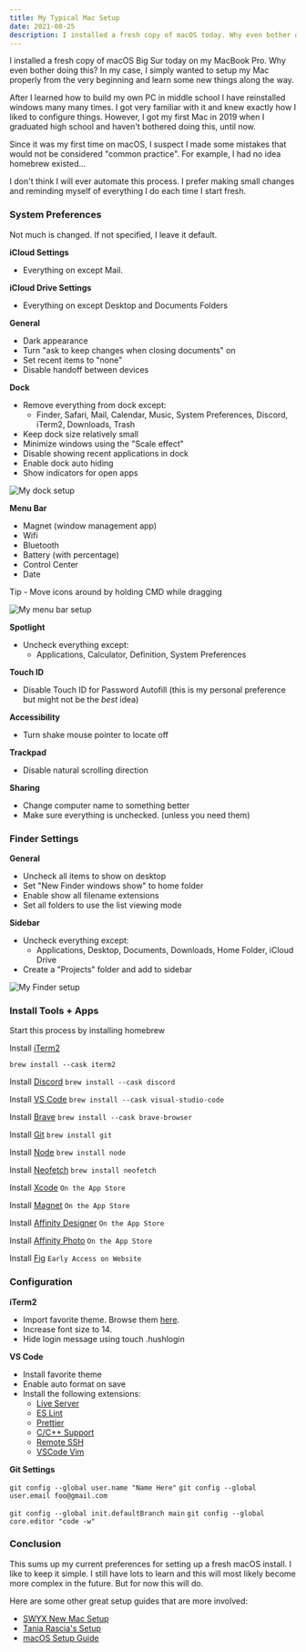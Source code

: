 ```yaml
---
title: My Typical Mac Setup
date: 2021-08-25
description: I installed a fresh copy of macOS today. Why even bother doing this? In my case, I simply wanted to setup my Mac properly from the very beginning and learn some new things along the way.
---
```


I installed a fresh copy of macOS Big Sur today on my MacBook Pro. Why even bother doing this? In my case, I simply wanted to setup my Mac properly from the very beginning and learn some new things along the way.

After I learned how to build my own PC in middle school I have reinstalled windows many many times. I got very familiar with it and knew exactly how I liked to configure things. However, I got my first Mac in 2019 when I graduated high school and haven't bothered doing this, until now.

Since it was my first time on macOS, I suspect I made some mistakes that would not be considered "common practice". For example, I had no idea homebrew existed...

I don't think I will ever automate this process. I prefer making small changes and reminding myself of everything I do each time I start fresh.

### System Preferences

Not much is changed. If not specified, I leave it default.

**iCloud Settings**

- Everything on except Mail.

**iCloud Drive Settings**

- Everything on except Desktop and Documents Folders

**General**

- Dark appearance
- Turn "ask to keep changes when closing documents" on
- Set recent items to "none"
- Disable handoff between devices

**Dock**

- Remove everything from dock except:
  - Finder, Safari, Mail, Calendar, Music, System Preferences, Discord, iTerm2, Downloads, Trash
- Keep dock size relatively small
- Minimize windows using the "Scale effect"
- Disable showing recent applications in dock
- Enable dock auto hiding
- Show indicators for open apps

![My dock setup](https://i.imgur.com/lUOqEkb.png)

**Menu Bar**

- Magnet (window management app)
- Wifi
- Bluetooth
- Battery (with percentage)
- Control Center
- Date

Tip - Move icons around by holding CMD while dragging

![My menu bar setup](https://i.imgur.com/UfxgEP2.png)

**Spotlight**

- Uncheck everything except:
  - Applications, Calculator, Definition, System Preferences

**Touch ID**

- Disable Touch ID for Password Autofill (this is my personal preference but might not be the _best_ idea)

**Accessibility**

- Turn shake mouse pointer to locate off

**Trackpad**

- Disable natural scrolling direction

**Sharing**

- Change computer name to something better
- Make sure everything is unchecked. (unless you need them)

### Finder Settings

**General**

- Uncheck all items to show on desktop
- Set "New Finder windows show" to home folder
- Enable show all filename extensions
- Set all folders to use the list viewing mode

**Sidebar**

- Uncheck everything except:
  - Applications, Desktop, Documents, Downloads, Home Folder, iCloud Drive
- Create a "Projects" folder and add to sidebar

![My Finder setup](https://i.imgur.com/VGNCSeN.png)

### Install Tools + Apps

Start this process by installing homebrew

Install [iTerm2](https://iterm2.com)

`brew install --cask iterm2`

Install [Discord](https://discord.com)
`brew install --cask discord`

Install [VS Code](https://code.visualstudio.com)
`brew install --cask visual-studio-code`

Install [Brave](https://brave.com)
`brew install --cask brave-browser`

Install [Git](https://git-scm.com)
`brew install git`

Install [Node](https://nodejs.org/en/)
`brew install node`

Install [Neofetch](https://github.com/dylanaraps/neofetch)
`brew install neofetch`

Install [Xcode](https://developer.apple.com/xcode/)
`On the App Store`

Install [Magnet](https://magnet.crowdcafe.com)
`On the App Store`

Install [Affinity Designer](https://affinity.serif.com/en-us/designer/)
`On the App Store`

Install [Affinity Photo](https://affinity.serif.com/en-us/photo/)
`On the App Store`

Install [Fig](https://fig.io)
`Early Access on Website`

### Configuration

**iTerm2**

- Import favorite theme. Browse them [here](https://iterm2colorschemes.com).
- Increase font size to 14.
- Hide login message using touch .hushlogin

**VS Code**

- Install favorite theme
- Enable auto format on save
- Install the following extensions:
  - [Live Server](https://marketplace.visualstudio.com/items?itemName=ritwickdey.LiveServer)
  - [ES Lint](https://marketplace.visualstudio.com/items?itemName=dbaeumer.vscode-eslint)
  - [Prettier](https://marketplace.visualstudio.com/items?itemName=esbenp.prettier-vscode)
  - [C/C++ Support](https://marketplace.visualstudio.com/items?itemName=ms-vscode.cpptools)
  - [Remote SSH](https://marketplace.visualstudio.com/items?itemName=ms-vscode-remote.remote-ssh)
  - [VSCode Vim](https://marketplace.visualstudio.com/items?itemName=vscodevim.vim)

**Git Settings**

`git config --global user.name "Name Here"`
`git config --global user.email foo@gmail.com`

`git config --global init.defaultBranch main`
`git config --global core.editor "code -w"`

### Conclusion

This sums up my current preferences for setting up a fresh macOS install. I like to keep it simple. I still have lots to learn and this will most likely become more complex in the future. But for now this will do.

Here are some other great setup guides that are more involved:

- [SWYX New Mac Setup](https://www.swyx.io/new-mac-setup-2021/)
- [Tania Rascia's Setup](https://www.taniarascia.com/setting-up-a-brand-new-mac-for-development/?ck_subscriber_id=591519942)
- [macOS Setup Guide](http://sourabhbajaj.com/mac-setup/)
